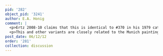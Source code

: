 ```yaml
---
pid: '282'
object_pid: '3241'
author: E.A. Honig
comment: |
  <p>Ertz 2008-10 claims that this is identical to #370 in his 1979 catalog but apparently this is wrong; Werche has compared images of the two and sees several visible differences in both artists' contributions to the paintings. So the present painting is NOT Ertz 1979 #370 but IS Ertz 2008-10 #484.</p>
  <p>This and other variants are closely related to the Munich painting on which Brueghel evidently collaborated with Pieter van Avont. This suggests that Jan's workshop was producing very similar paintings of the same size, on the same support, at the same time, with different collaborators. There must have been thorough pattern drawings. A drawing for part of the garland is now in Antwerp.</p>
post_date: 06/12/12
order: '281'
collection: discussion
---
```

